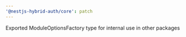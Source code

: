 ```yaml
---
'@nestjs-hybrid-auth/core': patch
---
```


Exported ModuleOptionsFactory type for internal use in other packages
